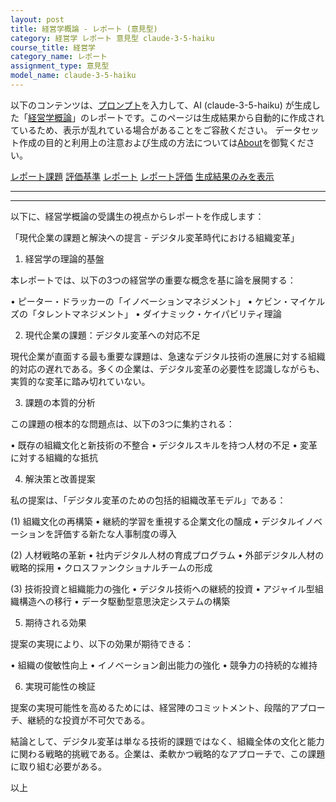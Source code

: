 ```yaml
---
layout: post
title: 経営学概論 - レポート (意見型)
category: 経営学 レポート 意見型 claude-3-5-haiku
course_title: 経営学
category_name: レポート
assignment_type: 意見型
model_name: claude-3-5-haiku
---
```


以下のコンテンツは、[プロンプト](http://127.0.0.1:8000/generated/経営学/claude-3-5-haiku/prompt_レポート-意見型.md)を入力して、AI (claude-3-5-haiku) が生成した「[経営学概論](/contents/経営学/)」のレポートです。このページは生成結果から自動的に作成されているため、表示が乱れている場合があることをご容赦ください。
データセット作成の目的と利用上の注意および生成の方法については[About](/About)を御覧ください。

[レポート課題](../レポート課題-意見型)
[評価基準](../評価基準-意見型)
[レポート](../レポート-意見型)
[レポート評価](../レポート評価-意見型)
[生成結果のみを表示](http://127.0.0.1:8000/generated/経営学/claude-3-5-haiku/レポート-意見型.md)
  

***
***
  
以下に、経営学概論の受講生の視点からレポートを作成します：

「現代企業の課題と解決への提言 - デジタル変革時代における組織変革」

1. 経営学の理論的基盤

本レポートでは、以下の3つの経営学の重要な概念を基に論を展開する：

• ピーター・ドラッカーの「イノベーションマネジメント」
• ケビン・マイケルズの「タレントマネジメント」
• ダイナミック・ケイパビリティ理論

2. 現代企業の課題：デジタル変革への対応不足

現代企業が直面する最も重要な課題は、急速なデジタル技術の進展に対する組織的対応の遅れである。多くの企業は、デジタル変革の必要性を認識しながらも、実質的な変革に踏み切れていない。

3. 課題の本質的分析

この課題の根本的な問題点は、以下の3つに集約される：

• 既存の組織文化と新技術の不整合
• デジタルスキルを持つ人材の不足
• 変革に対する組織的な抵抗

4. 解決策と改善提案

私の提案は、「デジタル変革のための包括的組織改革モデル」である：

(1) 組織文化の再構築
• 継続的学習を重視する企業文化の醸成
• デジタルイノベーションを評価する新たな人事制度の導入

(2) 人材戦略の革新
• 社内デジタル人材の育成プログラム
• 外部デジタル人材の戦略的採用
• クロスファンクショナルチームの形成

(3) 技術投資と組織能力の強化
• デジタル技術への継続的投資
• アジャイル型組織構造への移行
• データ駆動型意思決定システムの構築

5. 期待される効果

提案の実現により、以下の効果が期待できる：

• 組織の俊敏性向上
• イノベーション創出能力の強化
• 競争力の持続的な維持

6. 実現可能性の検証

提案の実現可能性を高めるためには、経営陣のコミットメント、段階的アプローチ、継続的な投資が不可欠である。

結論として、デジタル変革は単なる技術的課題ではなく、組織全体の文化と能力に関わる戦略的挑戦である。企業は、柔軟かつ戦略的なアプローチで、この課題に取り組む必要がある。

以上
